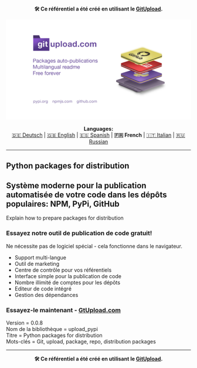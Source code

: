 <p align="center"><b>🛠️ Ce référentiel a été créé en utilisant le <a href="https://gitupload.com">GitUpload</a>.</b></p>
<p align="center"><a href="https://gitupload.com"><img src="https://github.com/markolofsen/upload_pypi//blob/master/.banners/banner_fr.jpg?raw=1" /></a></p>
<p align="center"><b>Languages:</b><br /><a href="https://github.com/markolofsen/upload_pypi/blob/master/README_de.md">🇩🇪 Deutsch</a> | <a href="https://github.com/markolofsen/upload_pypi/blob/master/README.md">🇬🇧 English</a> | <a href="https://github.com/markolofsen/upload_pypi/blob/master/README_es.md">🇪🇸 Spanish</a> | <b>🇫🇷 French</b> | <a href="https://github.com/markolofsen/upload_pypi/blob/master/README_it.md">🇮🇹 Italian</a> | <a href="https://github.com/markolofsen/upload_pypi/blob/master/README_ru.md">🇷🇺 Russian</a></p>

---

## Python packages for distribution
## Système moderne pour la publication automatisée de votre code dans les dépôts populaires: NPM, PyPi, GitHub

Explain how to prepare packages for distribution

### Essayez notre outil de publication de code gratuit!

Ne nécessite pas de logiciel spécial - cela fonctionne dans le navigateur.

* Support multi-langue
* Outil de marketing
* Centre de contrôle pour vos référentiels
* Interface simple pour la publication de code
* Nombre illimité de comptes pour les dépôts
* Editeur de code intégré
* Gestion des dépendances

### Essayez-le maintenant - <a href="https://gitupload.com">GtUpload.com</a>

Version = 0.0.8 <br />
Nom de la bibliothèque = upload_pypi <br />
Titre = Python packages for distribution <br />
Mots-clés = Git,  upload,  package,  repo, distribution packages <br />

---

<p align="center"><b>🛠️ Ce référentiel a été créé en utilisant le <a href="https://gitupload.com">GitUpload</a>.</b></p>